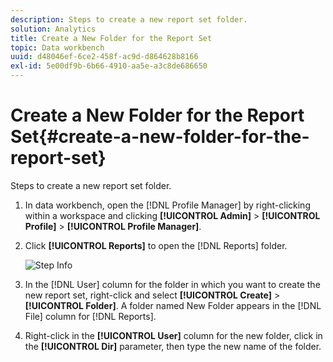 ```yaml
---
description: Steps to create a new report set folder.
solution: Analytics
title: Create a New Folder for the Report Set
topic: Data workbench
uuid: d48046ef-6ce2-458f-ac9d-d864628b8166
exl-id: 5e00df9b-6b66-4910-aa5e-a3c8de686650
---
```

# Create a New Folder for the Report Set{#create-a-new-folder-for-the-report-set}

Steps to create a new report set folder.

1. In data workbench, open the [!DNL Profile Manager] by right-clicking within a workspace and clicking **[!UICONTROL Admin]** > **[!UICONTROL Profile]** > **[!UICONTROL Profile Manager]**.
1. Click **[!UICONTROL Reports]** to open the [!DNL Reports] folder.

   ![Step Info](assets/vis_Reports_Manager.png)

1. In the [!DNL User] column for the folder in which you want to create the new report set, right-click and select **[!UICONTROL Create]** > **[!UICONTROL Folder]**. A folder named New Folder appears in the [!DNL File] column for [!DNL Reports].
1. Right-click in the **[!UICONTROL User]** column for the new folder, click in the **[!UICONTROL Dir]** parameter, then type the new name of the folder.
